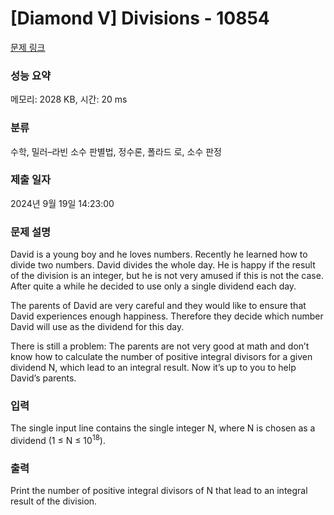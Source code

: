 # [Diamond V] Divisions - 10854 

[문제 링크](https://www.acmicpc.net/problem/10854) 

### 성능 요약

메모리: 2028 KB, 시간: 20 ms

### 분류

수학, 밀러–라빈 소수 판별법, 정수론, 폴라드 로, 소수 판정

### 제출 일자

2024년 9월 19일 14:23:00

### 문제 설명

<p>David is a young boy and he loves numbers. Recently he learned how to divide two numbers. David divides the whole day. He is happy if the result of the division is an integer, but he is not very amused if this is not the case. After quite a while he decided to use only a single dividend each day.</p>

<p>The parents of David are very careful and they would like to ensure that David experiences enough happiness. Therefore they decide which number David will use as the dividend for this day.</p>

<p>There is still a problem: The parents are not very good at math and don’t know how to calculate the number of positive integral divisors for a given dividend N, which lead to an integral result. Now it’s up to you to help David’s parents.</p>

### 입력 

 <p>The single input line contains the single integer N, where N is chosen as a dividend (1 ≤ N ≤ 10<sup>18</sup>).</p>

### 출력 

 <p>Print the number of positive integral divisors of N that lead to an integral result of the division.</p>

